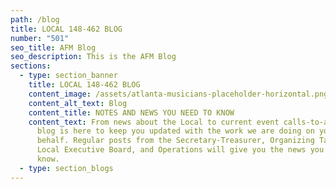 ```yaml
---
path: /blog
title: LOCAL 148-462 BLOG
number: "501"
seo_title: AFM Blog
seo_description: This is the AFM Blog
sections:
  - type: section_banner
    title: LOCAL 148-462 BLOG
    content_image: /assets/atlanta-musicians-placeholder-horizontal.png
    content_alt_text: Blog
    content_title: NOTES AND NEWS YOU NEED TO KNOW
    content_text: From news about the Local to current event calls-to-action, this
      blog is here to keep you updated with the work we are doing on your
      behalf. Regular posts from the Secretary-Treasurer, Organizing Task Force,
      Local Executive Board, and Operations will give you the news you need to
      know.
  - type: section_blogs
---
```

